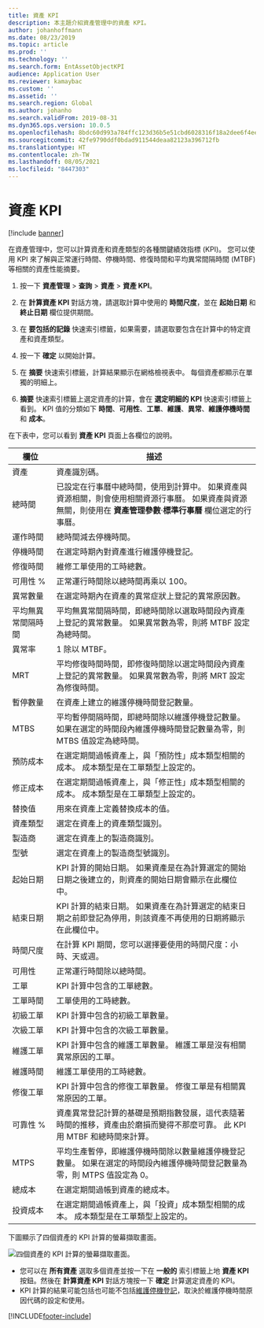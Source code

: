 ```yaml
---
title: 資產 KPI
description: 本主題介紹資產管理中的資產 KPI。
author: johanhoffmann
ms.date: 08/23/2019
ms.topic: article
ms.prod: ''
ms.technology: ''
ms.search.form: EntAssetObjectKPI
audience: Application User
ms.reviewer: kamaybac
ms.custom: ''
ms.assetid: ''
ms.search.region: Global
ms.author: johanho
ms.search.validFrom: 2019-08-31
ms.dyn365.ops.version: 10.0.5
ms.openlocfilehash: 8bdc60d993a784ffc123d36b5e51cbd6028316f18a2dee6f4ee134a93ffc024e
ms.sourcegitcommit: 42fe9790ddf0bdad911544deaa82123a396712fb
ms.translationtype: HT
ms.contentlocale: zh-TW
ms.lasthandoff: 08/05/2021
ms.locfileid: "8447303"
---
```

# <a name="asset-kpis"></a>資產 KPI

[!include [banner](../../includes/banner.md)]

 

在資產管理中，您可以計算資產和資產類型的各種關鍵績效指標 (KPI)。 您可以使用 KPI 來了解與正常運行時間、停機時間、修復時間和平均異常間隔時間 (MTBF) 等相關的資產性能摘要。

1. 按一下 **資產管理** > **查詢** > **資產** > **資產 KPI**。

2. 在 **計算資產 KPI** 對話方塊，請選取計算中使用的 **時間尺度**，並在 **起始日期** 和 **終止日期** 欄位提供期間。 

3. 在 **要包括的記錄** 快速索引標籤，如果需要，請選取要包含在計算中的特定資產和資產類型。

4. 按一下 **確定** 以開始計算。

5. 在 **摘要** 快速索引標籤，計算結果顯示在網格檢視表中。 每個資產都顯示在單獨的明細上。

6. **摘要** 快速索引標籤上選定資產的計算，會在 **選定明細的 KPI** 快速索引標籤上看到。 KPI 值的分類如下 **時間**、**可用性**、**工單**、**維護**、**異常**、**維護停機時間** 和 **成本**。

在下表中，您可以看到 **資產 KPI** 頁面上各欄位的說明。

| 欄位                   | 描述                                                                                                                                                                                                                                                                                           |
|-------------------------|-------------------------------------------------------------------------------------------------------------------------------------------------------------------------------------------------------------------------------------------------------------------------------------------------------|
| 資產                   | 資產識別碼。                                                                                                                                                                                                                                                                                             |
| 總時間              | 已設定在行事曆中總時間，使用到計算中。 如果資產與資源相關，則會使用相關資源行事曆。 如果資產與資源無關，則使用在 **資產管理參數**‧**標準行事曆** 欄位選定的行事曆。 |
| 運作時間                  | 總時間減去停機時間。                                                                                                                                                                                                                                                                            |
| 停機時間                | 在選定時期內對資產進行維護停機登記。                                                                                                                                                                                                                              |
| 修復時間             | 維修工單使用的工時總數。                                                                                                                                                                                                                                            |
| 可用性 %          | 正常運行時間除以總時間再乘以 100。                                                                                                                                                                                                                                                   |
| 異常數量        | 在選定時期內在資產的異常症狀上登記的異常原因數。                                                                                                                                                                                                             |
| 平均無異常間隔時間                    | 平均無異常間隔時間，即總時間除以選取時間段內資產上登記的異常數量。 如果異常數為零，則將 MTBF 設定為總時間。                                                                                                                   |
| 異常率               | 1 除以 MTBF。                                                                                                                                                                                                                                                                                    |
| MRT                     | 平均修復時間時間，即修復時間除以選定時間段內資產上登記的異常數量。 如果異常數為零，則將 MRT 設定為修復時間。                                                                                                                           |
| 暫停數量         | 在資產上建立的維護停機時間登記數量。                                                                                                                                                                                                                                     |
| MTBS                    | 平均暫停間隔時間，即總時間除以維護停機登記數量。 如果在選定的時間段內維護停機時間登記數量為零，則 MTBS 值設定為總時間。                                                                                      |
| 預防成本         | 在選定期間過帳資產上，與「預防性」成本類型相關的成本。 成本類型是在工單類型上設定的。                                                                                                                                                                       |
| 修正成本         | 在選定期間過帳資產上，與「修正性」成本類型相關的成本。 成本類型是在工單類型上設定的。                                                                                                                                                                       |
| 替換值       | 用來在資產上定義替換成本的值。                                                                                                                                                                                                                                                  |
| 資產類型             | 選定在資產上的資產類型識別。                                                                                                                                                                                                                                             |
| 製造商           | 選定在資產上的製造商識別。                                                                                                                                                                                                                                                 |
| 型號                   | 選定在資產上的製造商型號識別。                                                                                                                                                                                                                                           |
| 起始日期               | KPI 計算的開始日期。 如果資產是在為計算選定的開始日期之後建立的，則資產的開始日期會顯示在此欄位中。                                                                                                                                  |
| 結束日期                 | KPI 計算的結束日期。 如果資產在為計算選定的結束日期之前即登記為停用，則該資產不再使用的日期將顯示在此欄位中。                                                                                               |
| 時間尺度              | 在計算 KPI 期間，您可以選擇要使用的時間尺度：小時、天或週。                                                                                                                                                                                                            |
| 可用性            | 正常運行時間除以總時間。                                                                                                                                                                                                                                                                         |
| 工單             | KPI 計算中包含的工單總數。                                                                                                                                                                                                                                          |
| 工單時間         | 工單使用的工時總數。                                                                                                                                                                                                                                               |
| 初級工單     | KPI 計算中包含的初級工單數量。                                                                                                                                                                                                                                        |
| 次級工單   | KPI 計算中包含的次級工單數量。                                                                                                                                                                                                                                      |
| 維護工單 | KPI 計算中包含的維護工單數量。 維護工單是沒有相關異常原因的工單。                                                                                                                                                             |
| 維護時間        | 維護工單使用的工時總數。                                                                                                                                                                                                                                       |
| 修復工單      | KPI 計算中包含的修復工單數量。 修復工單是有相關異常原因的工單。                                                                                                                                                                        |
| 可靠性 %           | 資產異常登記計算的基礎是預期指數發展，這代表隨著時間的推移，資產由於磨損而變得不那麼可靠。 此 KPI 用 MTBF 和總時間來計算。                                                            |
| MTPS                    | 平均生產暫停，即維護停機時間除以數量維護停機登記數量。 如果在選定的時間段內維護停機時間登記數量為零，則 MTPS 值設定為 0。                                                                               |
| 總成本              | 在選定期間過帳到資產的總成本。                                                                                                                                                                                                                                              |
| 投資成本         | 在選定期間過帳資產上，與「投資」成本類型相關的成本。 成本類型是在工單類型上設定的。                                                                                                                                                                       |

下圖顯示了四個資產的 KPI 計算的螢幕擷取畫面。

![四個資產的 KPI 計算的螢幕擷取畫面。](media/11-controlling-and-reporting.png)

- 您可以在 **所有資產** 選取多個資產並按一下在 **一般的** 索引標籤上地 **資產 KPI** 按鈕。然後在 **計算資產 KPI** 對話方塊按一下 **確定** 計算選定資產的 KPI。  
- KPI 計算的結果可能包括也可能不包括[維護停機登記](../work-orders/maintenance-downtime.md)，取決於維護停機時間原因代碼的設定和使用。 



[!INCLUDE[footer-include](../../../includes/footer-banner.md)]